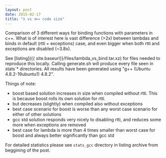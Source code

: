 ```yaml
---
layout: post
date: 2015-02-17
title: "λ vs ≫= code size"
---
```


Comparison of 3 different ways for binding functions with parameters in c++.
What is of interest here is vast difference (>2x) between lambdas and binds
in default (rtti + exceptions) case, and even bigger when both rtti and 
exceptions are disabled (~3.8x).

See [listing]({{ site.baseurl}}/files/lambda_vs_bind.tar.xz) for files needed to reproduce this locally.
Calling generate.sh will produce every file seen in stats`* directories.
All results have been generated using "g++ (Ubuntu 4.8.2-19ubuntu1) 4.8.2".

Things of note:

 - boost based solution increases in size when compiled without rtti. This is
   because boost rolls its own solution for rtti.
 - but decreases (slightly) when compiled also without exceptions
 - best case scenario for boost is worse than any worst case scenario for either
   of other solutions
 - gcc std solution responds very nicely to disabling rtti, and reduces some
   more when exceptions are removed
 - best case for lambda is more than 4 times smaller than worst case for boost
   and always better significantly than gcc std

For detailed statistics please see `stats_gcc` directory in listing archive from
beggining of the post.

